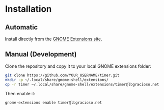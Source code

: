 # Installation

## Automatic

Install directly from the [GNOME Extensions site](https://extensions.gnome.org/extension/7858/timer/).

## Manual (Development)

Clone the repository and copy it to your local GNOME extensions folder:

```bash
git clone https://github.com/YOUR_USERNAME/timer.git
mkdir -p ~/.local/share/gnome-shell/extensions/
cp -r timer ~/.local/share/gnome-shell/extensions/timer@lbgracioso.net
```

Then enable it:

```bash
gnome-extensions enable timer@lbgracioso.net
```